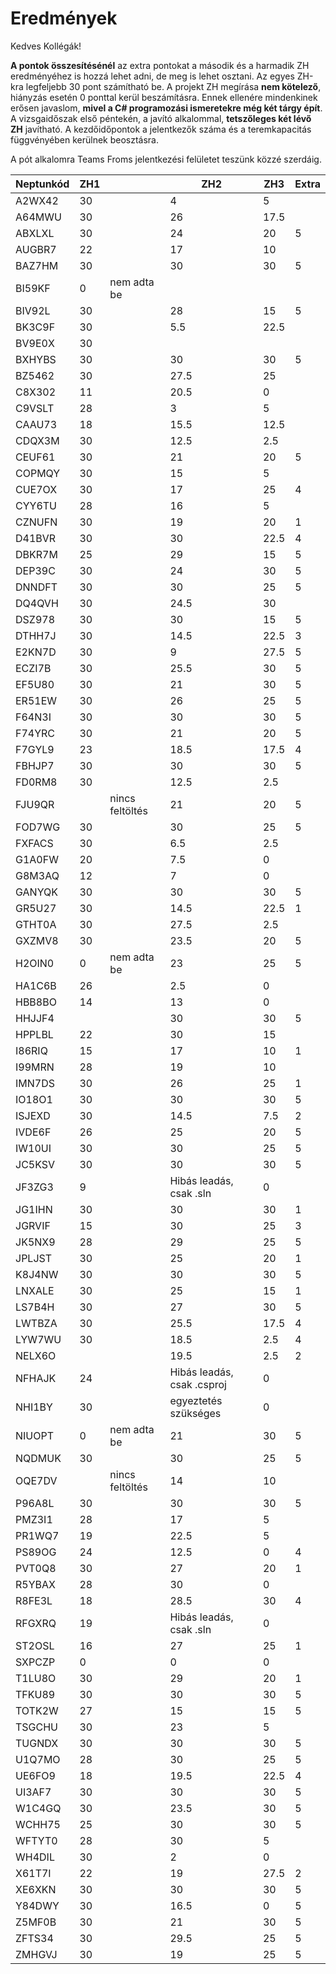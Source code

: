 # Eredmények

Kedves Kollégák! 

**A pontok összesítésénél** az extra pontokat a második és a harmadik ZH eredményéhez is hozzá lehet adni, de meg is lehet osztani. Az egyes ZH-kra legfeljebb 30 pont számítható be. A projekt ZH megírása **nem kötelező**, hiányzás esetén 0 ponttal kerül beszámításra. Ennek ellenére mindenkinek erősen javaslom, **mivel a C# programozási ismeretekre még két tárgy épít**. A vizsgaidőszak első péntekén, a javító alkalommal, **tetszőleges két lévő ZH** javítható. A kezdőidőpontok a jelentkezők száma és a teremkapacitás függvényében kerülnek beosztásra.

A pót alkalomra Teams Froms jelentkezési felületet teszünk közzé szerdáig. 

| Neptunkód | ZH1  |                 | ZH2                        | ZH3  | Extra |
| --------- | ---- | --------------- | -------------------------- | ---- | ----- |
| A2WX42    | 30   |                 | 4                          | 5    |       |
| A64MWU    | 30   |                 | 26                         | 17.5 |       |
| ABXLXL    | 30   |                 | 24                         | 20   | 5     |
| AUGBR7    | 22   |                 | 17                         | 10   |       |
| BAZ7HM    | 30   |                 | 30                         | 30   | 5     |
| BI59KF    | 0    | nem adta be     |                            |      |       |
| BIV92L    | 30   |                 | 28                         | 15   | 5     |
| BK3C9F    | 30   |                 | 5.5                        | 22.5 |       |
| BV9E0X    | 30   |                 |                            |      |       |
| BXHYBS    | 30   |                 | 30                         | 30   | 5     |
| BZ5462    | 30   |                 | 27.5                       | 25   |       |
| C8X302    | 11   |                 | 20.5                       | 0    |       |
| C9VSLT    | 28   |                 | 3                          | 5    |       |
| CAAU73    | 18   |                 | 15.5                       | 12.5 |       |
| CDQX3M    | 30   |                 | 12.5                       | 2.5  |       |
| CEUF61    | 30   |                 | 21                         | 20   | 5     |
| COPMQY    | 30   |                 | 15                         | 5    |       |
| CUE7OX    | 30   |                 | 17                         | 25   | 4     |
| CYY6TU    | 28   |                 | 16                         | 5    |       |
| CZNUFN    | 30   |                 | 19                         | 20   | 1     |
| D41BVR    | 30   |                 | 30                         | 22.5 | 4     |
| DBKR7M    | 25   |                 | 29                         | 15   | 5     |
| DEP39C    | 30   |                 | 24                         | 30   | 5     |
| DNNDFT    | 30   |                 | 30                         | 25   | 5     |
| DQ4QVH    | 30   |                 | 24.5                       | 30   |       |
| DSZ978    | 30   |                 | 30                         | 15   | 5     |
| DTHH7J    | 30   |                 | 14.5                       | 22.5 | 3     |
| E2KN7D    | 30   |                 | 9                          | 27.5 | 5     |
| ECZI7B    | 30   |                 | 25.5                       | 30   | 5     |
| EF5U80    | 30   |                 | 21                         | 30   | 5     |
| ER51EW    | 30   |                 | 26                         | 25   | 5     |
| F64N3I    | 30   |                 | 30                         | 30   | 5     |
| F74YRC    | 30   |                 | 21                         | 20   | 5     |
| F7GYL9    | 23   |                 | 18.5                       | 17.5 | 4     |
| FBHJP7    | 30   |                 | 30                         | 30   | 5     |
| FD0RM8    | 30   |                 | 12.5                       | 2.5  |       |
| FJU9QR    |      | nincs feltöltés | 21                         | 20   | 5     |
| FOD7WG    | 30   |                 | 30                         | 25   | 5     |
| FXFACS    | 30   |                 | 6.5                        | 2.5  |       |
| G1A0FW    | 20   |                 | 7.5                        | 0    |       |
| G8M3AQ    | 12   |                 | 7                          | 0    |       |
| GANYQK    | 30   |                 | 30                         | 30   | 5     |
| GR5U27    | 30   |                 | 14.5                       | 22.5 | 1     |
| GTHT0A    | 30   |                 | 27.5                       | 2.5  |       |
| GXZMV8    | 30   |                 | 23.5                       | 20   | 5     |
| H2OIN0    | 0    | nem adta be     | 23                         | 25   | 5     |
| HA1C6B    | 26   |                 | 2.5                        | 0    |       |
| HBB8BO    | 14   |                 | 13                         | 0    |       |
| HHJJF4    |      |                 | 30                         | 30   | 5     |
| HPPLBL    | 22   |                 | 30                         | 15   |       |
| I86RIQ    | 15   |                 | 17                         | 10   | 1     |
| I99MRN    | 28   |                 | 19                         | 10   |       |
| IMN7DS    | 30   |                 | 26                         | 25   | 1     |
| IO18O1    | 30   |                 | 30                         | 30   | 5     |
| ISJEXD    | 30   |                 | 14.5                       | 7.5  | 2     |
| IVDE6F    | 26   |                 | 25                         | 20   | 5     |
| IW10UI    | 30   |                 | 30                         | 25   | 5     |
| JC5KSV    | 30   |                 | 30                         | 30   | 5     |
| JF3ZG3    | 9    |                 | Hibás leadás, csak .sln    | 0    |       |
| JG1IHN    | 30   |                 | 30                         | 30   | 1     |
| JGRVIF    | 15   |                 | 30                         | 25   | 3     |
| JK5NX9    | 28   |                 | 29                         | 25   | 5     |
| JPLJST    | 30   |                 | 25                         | 20   | 1     |
| K8J4NW    | 30   |                 | 30                         | 30   | 5     |
| LNXALE    | 30   |                 | 25                         | 15   | 1     |
| LS7B4H    | 30   |                 | 27                         | 30   | 5     |
| LWTBZA    | 30   |                 | 25.5                       | 17.5 | 4     |
| LYW7WU    | 30   |                 | 18.5                       | 2.5  | 4     |
| NELX6O    |      |                 | 19.5                       | 2.5  | 2     |
| NFHAJK    | 24   |                 | Hibás leadás, csak .csproj | 0    |       |
| NHI1BY    | 30   |                 | egyeztetés szükséges       | 0    |       |
| NIUOPT    | 0    | nem adta be     | 21                         | 30   | 5     |
| NQDMUK    | 30   |                 | 30                         | 25   | 5     |
| OQE7DV    |      | nincs feltöltés | 14                         | 10   |       |
| P96A8L    | 30   |                 | 30                         | 30   | 5     |
| PMZ3I1    | 28   |                 | 17                         | 5    |       |
| PR1WQ7    | 19   |                 | 22.5                       | 5    |       |
| PS89OG    | 24   |                 | 12.5                       | 0    | 4     |
| PVT0Q8    | 30   |                 | 27                         | 20   | 1     |
| R5YBAX    | 28   |                 | 30                         | 0    |       |
| R8FE3L    | 18   |                 | 28.5                       | 30   | 4     |
| RFGXRQ    | 19   |                 | Hibás leadás, csak .sln    | 0    |       |
| ST2OSL    | 16   |                 | 27                         | 25   | 1     |
| SXPCZP    | 0    |                 | 0                          | 0    |       |
| T1LU8O    | 30   |                 | 29                         | 20   | 1     |
| TFKU89    | 30   |                 | 30                         | 30   | 5     |
| TOTK2W    | 27   |                 | 15                         | 15   | 5     |
| TSGCHU    | 30   |                 | 23                         | 5    |       |
| TUGNDX    | 30   |                 | 30                         | 30   | 5     |
| U1Q7MO    | 28   |                 | 30                         | 25   | 5     |
| UE6FO9    | 18   |                 | 19.5                       | 22.5 | 4     |
| UI3AF7    | 30   |                 | 30                         | 30   | 5     |
| W1C4GQ    | 30   |                 | 23.5                       | 30   | 5     |
| WCHH75    | 25   |                 | 30                         | 30   | 5     |
| WFTYT0    | 28   |                 | 30                         | 5    |       |
| WH4DIL    | 30   |                 | 2                          | 0    |       |
| X61T7I    | 22   |                 | 19                         | 27.5 | 2     |
| XE6XKN    | 30   |                 | 30                         | 30   | 5     |
| Y84DWY    | 30   |                 | 16.5                       | 0    | 5     |
| Z5MF0B    | 30   |                 | 21                         | 30   | 5     |
| ZFTS34    | 30   |                 | 29.5                       | 25   | 5     |
| ZMHGVJ    | 30   |                 | 19                         | 25   | 5     |
